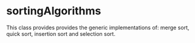 # sortingAlgorithms
This class provides provides the generic implementations of:   merge sort, quick sort, insertion sort and selection sort.
  
